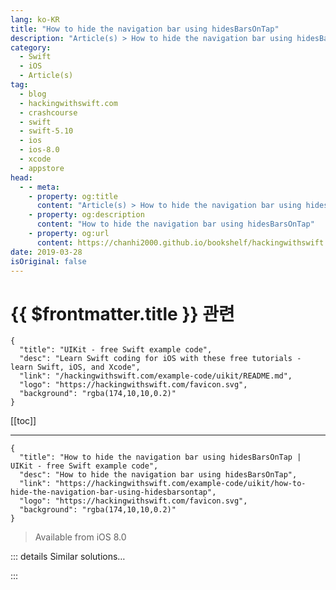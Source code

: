 ```yaml
---
lang: ko-KR
title: "How to hide the navigation bar using hidesBarsOnTap"
description: "Article(s) > How to hide the navigation bar using hidesBarsOnTap"
category:
  - Swift
  - iOS
  - Article(s)
tag: 
  - blog
  - hackingwithswift.com
  - crashcourse
  - swift
  - swift-5.10
  - ios
  - ios-8.0
  - xcode
  - appstore
head:
  - - meta:
    - property: og:title
      content: "Article(s) > How to hide the navigation bar using hidesBarsOnTap"
    - property: og:description
      content: "How to hide the navigation bar using hidesBarsOnTap"
    - property: og:url
      content: https://chanhi2000.github.io/bookshelf/hackingwithswift.com/example-code/uikit/how-to-hide-the-navigation-bar-using-hidesbarsontap.html
date: 2019-03-28
isOriginal: false
---
```


# {{ $frontmatter.title }} 관련

```component VPCard
{
  "title": "UIKit - free Swift example code",
  "desc": "Learn Swift coding for iOS with these free tutorials - learn Swift, iOS, and Xcode",
  "link": "/hackingwithswift.com/example-code/uikit/README.md",
  "logo": "https://hackingwithswift.com/favicon.svg",
  "background": "rgba(174,10,10,0.2)"
}
```

[[toc]]

---

```component VPCard
{
  "title": "How to hide the navigation bar using hidesBarsOnTap | UIKit - free Swift example code",
  "desc": "How to hide the navigation bar using hidesBarsOnTap",
  "link": "https://hackingwithswift.com/example-code/uikit/how-to-hide-the-navigation-bar-using-hidesbarsontap",
  "logo": "https://hackingwithswift.com/favicon.svg",
  "background": "rgba(174,10,10,0.2)"
}
```

> Available from iOS 8.0

<!-- TODO: 작성 -->

<!--
As of iOS 8.0 it's easy to make a navigation bar automatically hide when the user taps the screen, but only when it's part of a `UINavigationController`. When set to `true`, the `hidesBarsOnTap` property of a navigation controller automatically adds a tap gesture recognizer to your view to handle hiding (and showing) the navigation bar as needed.

Code:

```swift
navigationController?.hidesBarsOnTap = true
```

Remember to set this back to `false` when you want to stop the behavior from happening.

-->

::: details Similar solutions…

<!--
/quick-start/swiftui/how-to-hide-the-tab-bar-navigation-bar-or-other-toolbars">How to hide the tab bar, navigation bar, or other toolbars 
/example-code/uikit/how-to-hide-the-navigation-bar-using-hidesbarsonswipe">How to hide the navigation bar using hidesBarsOnSwipe 
/example-code/uikit/how-to-hide-your-navigation-bar-when-the-keyboard-shows-hidesbarswhenkeyboardappears">How to hide your navigation bar when the keyboard shows: hidesBarsWhenKeyboardAppears 
/example-code/uikit/how-to-add-a-bar-button-to-a-navigation-bar">How to add a bar button to a navigation bar 
/example-code/uikit/how-to-hide-the-tab-bar-when-a-view-controller-is-shown">How to hide the tab bar when a view controller is shown</a>
-->

:::

